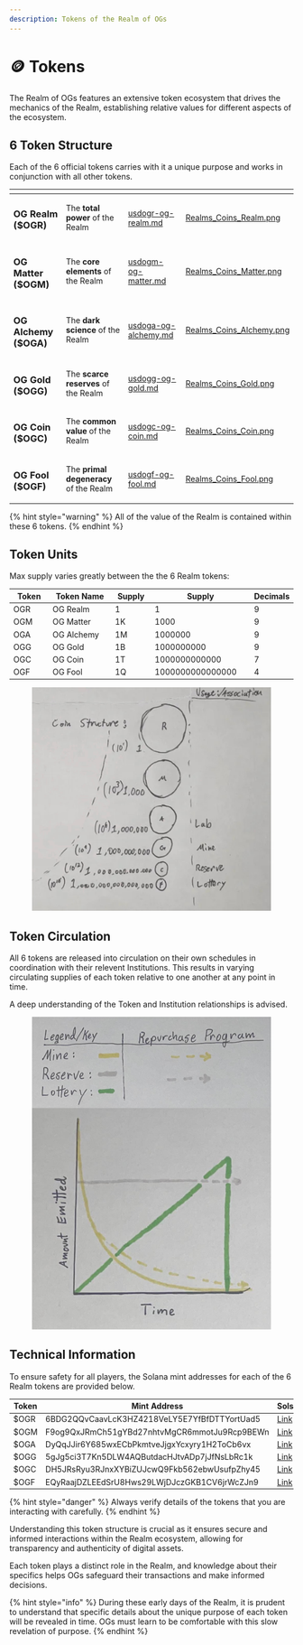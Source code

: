 ```yaml
---
description: Tokens of the Realm of OGs
---
```


# 🪙 Tokens

The Realm of OGs features an extensive token ecosystem that drives the mechanics of the Realm, establishing relative values for different aspects of the ecosystem.&#x20;

## 6 Token Structure

Each of the 6 official tokens carries with it a unique purpose and works in conjunction with all other tokens.&#x20;

<table data-view="cards"><thead><tr><th></th><th></th><th data-type="content-ref"></th><th data-hidden data-card-cover data-type="files"></th></tr></thead><tbody><tr><td><h3>OG Realm ($OGR)</h3></td><td>The <strong>total power</strong> of the Realm</td><td><a href="usdogr-og-realm.md">usdogr-og-realm.md</a></td><td><a href="../../.gitbook/assets/Realms_Coins_Realm.png">Realms_Coins_Realm.png</a></td></tr><tr><td><h3>OG Matter ($OGM)</h3></td><td>The <strong>core elements</strong> of the Realm</td><td><a href="usdogm-og-matter.md">usdogm-og-matter.md</a></td><td><a href="../../.gitbook/assets/Realms_Coins_Matter.png">Realms_Coins_Matter.png</a></td></tr><tr><td><h3>OG Alchemy ($OGA)</h3></td><td>The <strong>dark science</strong> of the Realm</td><td><a href="usdoga-og-alchemy.md">usdoga-og-alchemy.md</a></td><td><a href="../../.gitbook/assets/Realms_Coins_Alchemy.png">Realms_Coins_Alchemy.png</a></td></tr><tr><td><h3>OG Gold ($OGG)</h3></td><td>The <strong>scarce reserves</strong> of the Realm</td><td><a href="usdogg-og-gold.md">usdogg-og-gold.md</a></td><td><a href="../../.gitbook/assets/Realms_Coins_Gold.png">Realms_Coins_Gold.png</a></td></tr><tr><td><h3>OG Coin ($OGC)</h3></td><td>The <strong>common value</strong> of the Realm</td><td><a href="usdogc-og-coin.md">usdogc-og-coin.md</a></td><td><a href="../../.gitbook/assets/Realms_Coins_Coin.png">Realms_Coins_Coin.png</a></td></tr><tr><td><h3>OG Fool ($OGF)</h3></td><td>The <strong>primal degeneracy</strong> of the Realm</td><td><a href="usdogf-og-fool.md">usdogf-og-fool.md</a></td><td><a href="../../.gitbook/assets/Realms_Coins_Fool.png">Realms_Coins_Fool.png</a></td></tr></tbody></table>

{% hint style="warning" %}
All of the value of the Realm is contained within these 6 tokens.
{% endhint %}

## Token Units

Max supply varies greatly between the the 6 Realm tokens:

<table><thead><tr><th width="98">Token</th><th width="218">Token Name</th><th width="83">Supply</th><th width="214" data-type="number">Supply</th><th data-type="number">Decimals</th></tr></thead><tbody><tr><td>OGR</td><td>OG Realm</td><td>1</td><td>1</td><td>9</td></tr><tr><td>OGM</td><td>OG Matter</td><td>1K</td><td>1000</td><td>9</td></tr><tr><td>OGA</td><td>OG Alchemy</td><td>1M</td><td>1000000</td><td>9</td></tr><tr><td>OGG</td><td>OG Gold</td><td>1B</td><td>1000000000</td><td>9</td></tr><tr><td>OGC</td><td>OG Coin</td><td>1T</td><td>1000000000000</td><td>7</td></tr><tr><td>OGF</td><td>OG Fool</td><td>1Q</td><td>1000000000000000</td><td>4</td></tr></tbody></table>

<figure><img src="../../.gitbook/assets/image-1.webp" alt=""><figcaption></figcaption></figure>

## Token Circulation

All 6 tokens are released into circulation on their own schedules in coordination with their relevent Institutions. This results in varying circulating supplies of each token relative to one another at any point in time.&#x20;

A deep understanding of the Token and Institution relationships is advised.

<figure><img src="../../.gitbook/assets/all.png" alt=""><figcaption></figcaption></figure>

## Technical Information

To ensure safety for all players, the Solana mint addresses for each of the 6 Realm tokens are provided below.

<table><thead><tr><th width="111">Token</th><th width="519">Mint Address</th><th>Solscan</th></tr></thead><tbody><tr><td>$OGR</td><td>6BDG2QQvCaavLcK3HZ4218VeLY5E7YfBfDTTYortUad5</td><td><a href="https://solscan.io/token/6BDG2QQvCaavLcK3HZ4218VeLY5E7YfBfDTTYortUad5">Link</a></td></tr><tr><td>$OGM</td><td>F9og9QxJRmCh51gYBd27nhtvMgCR6mmotJu9Rcp9BEWn</td><td><a href="https://solscan.io/token/F9og9QxJRmCh51gYBd27nhtvMgCR6mmotJu9Rcp9BEWn">Link</a></td></tr><tr><td>$OGA</td><td>DyQqJJir6Y685wxECbPkmtveJjgxYcxyry1H2ToCb6vx</td><td><a href="https://solscan.io/token/DyQqJJir6Y685wxECbPkmtveJjgxYcxyry1H2ToCb6vx">Link</a></td></tr><tr><td>$OGG</td><td>5gJg5ci3T7Kn5DLW4AQButdacHJtvADp7jJfNsLbRc1k</td><td><a href="https://solscan.io/token/5gJg5ci3T7Kn5DLW4AQButdacHJtvADp7jJfNsLbRc1k">Link</a></td></tr><tr><td>$OGC</td><td>DH5JRsRyu3RJnxXYBiZUJcwQ9Fkb562ebwUsufpZhy45</td><td><a href="https://solscan.io/token/DH5JRsRyu3RJnxXYBiZUJcwQ9Fkb562ebwUsufpZhy45">Link</a></td></tr><tr><td>$OGF</td><td>EQyRaajDZLEEdSrU8Hws29LWjDJczGKB1CV6jrWcZJn9</td><td><a href="https://solscan.io/token/EQyRaajDZLEEdSrU8Hws29LWjDJczGKB1CV6jrWcZJn9">Link</a></td></tr></tbody></table>

{% hint style="danger" %}
Always verify details of the tokens that you are interacting with carefully.
{% endhint %}

Understanding this token structure is crucial as it ensures secure and informed interactions within the Realm ecosystem, allowing for transparency and authenticity of digital assets.&#x20;

Each token plays a distinct role in the Realm, and knowledge about their specifics helps OGs safeguard their transactions and make informed decisions.

{% hint style="info" %}
During these early days of the Realm, it is prudent to understand that specific details about the unique purpose of each token will be revealed in time. OGs must learn to be comfortable with this slow revelation of purpose.
{% endhint %}
